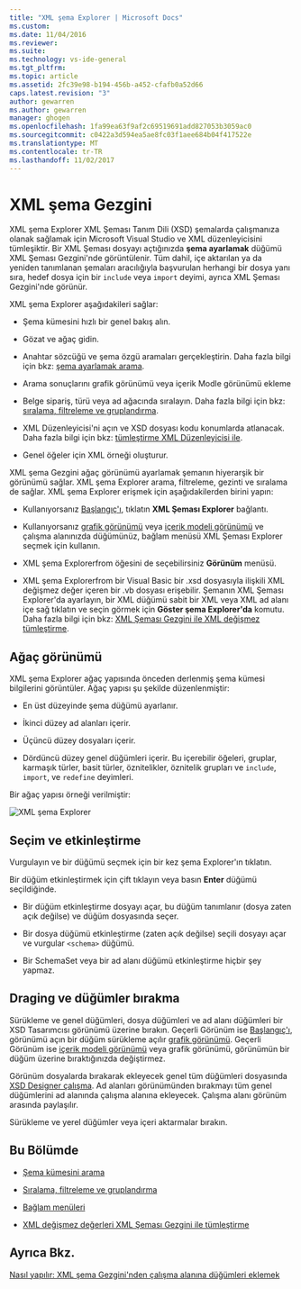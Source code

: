 ```yaml
---
title: "XML şema Explorer | Microsoft Docs"
ms.custom: 
ms.date: 11/04/2016
ms.reviewer: 
ms.suite: 
ms.technology: vs-ide-general
ms.tgt_pltfrm: 
ms.topic: article
ms.assetid: 2fc39e98-b194-456b-a452-cfafb0a52d66
caps.latest.revision: "3"
author: gewarren
ms.author: gewarren
manager: ghogen
ms.openlocfilehash: 1fa99ea63f9af2c69519691add827053b3059ac0
ms.sourcegitcommit: c0422a3d594ea5ae8fc03f1aee684b04f417522e
ms.translationtype: MT
ms.contentlocale: tr-TR
ms.lasthandoff: 11/02/2017
---
```

# <a name="xml-schema-explorer"></a>XML şema Gezgini
XML şema Explorer XML Şeması Tanım Dili (XSD) şemalarda çalışmanıza olanak sağlamak için Microsoft Visual Studio ve XML düzenleyicisini tümleşiktir. Bir XML Şeması dosyayı açtığınızda **şema ayarlamak** düğümü XML Şeması Gezgini'nde görüntülenir. Tüm dahil, içe aktarılan ya da yeniden tanımlanan şemaları aracılığıyla başvurulan herhangi bir dosya yanı sıra, hedef dosya için bir `include` veya `import` deyimi, ayrıca XML Şeması Gezgini'nde görünür.  
  
 XML şema Explorer aşağıdakileri sağlar:  
  
-   Şema kümesini hızlı bir genel bakış alın.  
  
-   Gözat ve ağaç gidin.  
  
-   Anahtar sözcüğü ve şema özgü aramaları gerçekleştirin. Daha fazla bilgi için bkz: [şema ayarlamak arama](../xml-tools/searching-the-schema-set.md).  
  
-   Arama sonuçlarını grafik görünümü veya içerik Modle görünümü ekleme  
  
-   Belge sipariş, türü veya ad ağacında sıralayın. Daha fazla bilgi için bkz: [sıralama, filtreleme ve gruplandırma](../xml-tools/sorting-filtering-and-grouping-xml-schema-explorer.md).  
  
-   XML Düzenleyicisi'ni açın ve XSD dosyası kodu konumlarda atlanacak. Daha fazla bilgi için bkz: [tümleştirme XML Düzenleyicisi ile](../xml-tools/integration-with-xml-editor.md).  
  
-   Genel öğeler için XML örneği oluşturur.  
  
XML şema Gezgini ağaç görünümü ayarlamak şemanın hiyerarşik bir görünümü sağlar. XML şema Explorer arama, filtreleme, gezinti ve sıralama de sağlar. XML şema Explorer erişmek için aşağıdakilerden birini yapın:  
  
-   Kullanıyorsanız [Başlangıç'ı](../xml-tools/start-view.md), tıklatın **XML Şeması Explorer** bağlantı.  
  
-   Kullanıyorsanız [grafik görünümü](../xml-tools/graph-view.md) veya [içerik modeli görünümü](../xml-tools/content-model-view.md) ve çalışma alanınızda düğümünüz, bağlam menüsü XML Şeması Explorer seçmek için kullanın.  
  
-   XML şema Explorerfrom öğesini de seçebilirsiniz **Görünüm** menüsü.  
  
-   XML şema Explorerfrom bir Visual Basic bir .xsd dosyasıyla ilişkili XML değişmez değer içeren bir .vb dosyası erişebilir. Şemanın XML Şeması Explorer'da ayarlayın, bir XML düğümü sabit bir XML veya XML ad alanı içe sağ tıklatın ve seçin görmek için **Göster şema Explorer'da** komutu. Daha fazla bilgi için bkz: [XML Şeması Gezgini ile XML değişmez tümleştirme](../xml-tools/integration-of-xml-literals-with-xml-schema-explorer.md).  
  
## <a name="tree-view"></a>Ağaç görünümü  
 XML şema Explorer ağaç yapısında önceden derlenmiş şema kümesi bilgilerini görüntüler. Ağaç yapısı şu şekilde düzenlenmiştir:  
  
-   En üst düzeyinde şema düğümü ayarlanır.  
  
-   İkinci düzey ad alanları içerir.  
  
-   Üçüncü düzey dosyaları içerir.  
  
-   Dördüncü düzey genel düğümleri içerir. Bu içerebilir öğeleri, gruplar, karmaşık türler, basit türler, öznitelikler, öznitelik grupları ve `include`, `import`, ve `redefine` deyimleri.  
  
Bir ağaç yapısı örneği verilmiştir:  
  
![XML şema Explorer](../xml-tools/media/xmlschemaexplorer.gif "XMLSchemaExplorer")  
  
## <a name="selection-and-activation"></a>Seçim ve etkinleştirme  
 Vurgulayın ve bir düğümü seçmek için bir kez şema Explorer'ın tıklatın.  
  
 Bir düğüm etkinleştirmek için çift tıklayın veya basın **Enter** düğümü seçildiğinde.  
  
-   Bir düğüm etkinleştirme dosyayı açar, bu düğüm tanımlanır (dosya zaten açık değilse) ve düğüm dosyasında seçer.  
  
-   Bir dosya düğümü etkinleştirme (zaten açık değilse) seçili dosyayı açar ve vurgular `<schema>` düğümü.  
  
-   Bir SchemaSet veya bir ad alanı düğümü etkinleştirme hiçbir şey yapmaz.  
  
## <a name="draging-and-dropping-nodes"></a>Draging ve düğümler bırakma  
 Sürükleme ve genel düğümleri, dosya düğümleri ve ad alanı düğümleri bir XSD Tasarımcısı görünümü üzerine bırakın. Geçerli Görünüm ise [Başlangıç'ı](../xml-tools/start-view.md), görünümü açın bir düğüm sürükleme açılır [grafik görünümü](../xml-tools/graph-view.md). Geçerli Görünüm ise [içerik modeli görünümü](../xml-tools/content-model-view.md) veya grafik görünümü, görünümün bir düğüm üzerine bıraktığınızda değiştirmez.  
  
 Görünüm dosyalarda bırakarak ekleyecek genel tüm düğümleri dosyasında [XSD Designer çalışma](../xml-tools/xml-schema-designer-workspace.md). Ad alanları görünümünden bırakmayı tüm genel düğümlerini ad alanında çalışma alanına ekleyecek. Çalışma alanı görünüm arasında paylaşılır.  
  
 Sürükleme ve yerel düğümler veya içeri aktarmalar bırakın.  
  
## <a name="in-this-section"></a>Bu Bölümde  
  
-   [Şema kümesini arama](../xml-tools/searching-the-schema-set.md)  
  
-   [Sıralama, filtreleme ve gruplandırma](../xml-tools/sorting-filtering-and-grouping-xml-schema-explorer.md)  
  
-   [Bağlam menüleri](../xml-tools/context-menus-xml-schema-explorer.md)  
  
-   [XML değişmez değerleri XML Şeması Gezgini ile tümleştirme](../xml-tools/integration-of-xml-literals-with-xml-schema-explorer.md)  
  
## <a name="see-also"></a>Ayrıca Bkz.  
 [Nasıl yapılır: XML şema Gezgini'nden çalışma alanına düğümleri eklemek](../xml-tools/how-to-add-nodes-to-the-workspace-from-the-xml-schema-explorer.md)